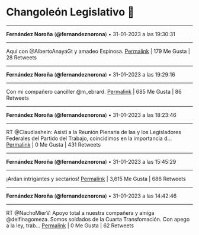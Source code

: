 # Changoleón Legislativo 🙈
*****
**Fernández Noroña** (**@fernandeznorona**) • 31-01-2023 a las 19:30:31
*****
Aquí con ⁦@AlbertoAnayaGt⁩ y amadeo Espinosa.
[Permalink](https://twitter.com/fernandeznorona/status/1620625617992699905) | 179 Me Gusta | 28 Retweets
*****
**Fernández Noroña** (**@fernandeznorona**) • 31-01-2023 a las 19:29:16
*****
Con mi compañero canciller ⁦@m_ebrard⁩.
[Permalink](https://twitter.com/fernandeznorona/status/1620625303705124866) | 685 Me Gusta | 86 Retweets
*****
**Fernández Noroña** (**@fernandeznorona**) • 31-01-2023 a las 18:23:46
*****
RT @Claudiashein: Asistí a la Reunión Plenaria de las y los Legisladores Federales del Partido del Trabajo, coincidimos en la importancia d…
[Permalink](https://twitter.com/fernandeznorona/status/1620608819306037248) | 0 Me Gusta | 431 Retweets
*****
**Fernández Noroña** (**@fernandeznorona**) • 31-01-2023 a las 15:45:29
*****
¡Ardan intrigantes y sectarios!
[Permalink](https://twitter.com/fernandeznorona/status/1620568983597449218) | 3,615 Me Gusta | 686 Retweets
*****
**Fernández Noroña** (**@fernandeznorona**) • 31-01-2023 a las 14:42:46
*****
RT @NachoMierV: Apoyo total a nuestra compañera y amiga @delfinagomeza. Somos soldados de la Cuarta Transfomación. Con apego a la ley, trab…
[Permalink](https://twitter.com/fernandeznorona/status/1620553203887796225) | 0 Me Gusta | 62 Retweets